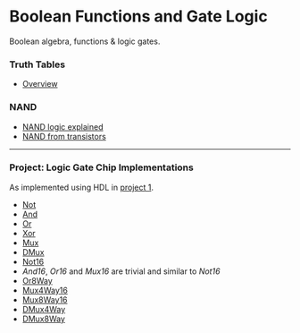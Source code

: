 # Boolean Functions and Gate Logic
Boolean algebra, functions & logic gates.

### Truth Tables
* [Overview](https://en.wikipedia.org/wiki/Truth_table#Binary_operations)

### NAND
* [NAND logic explained](https://www.electronics-tutorials.ws/boolean/bool_4.html)
* [NAND from transistors](https://mathcenter.oxford.emory.edu/site/cs170/nandFromTransistors/)

---
### Project: Logic Gate Chip Implementations
As implemented using HDL in [project 1](../projects/01/).

* [Not](../diagrams/not.png)
* [And](../diagrams/and.png)
* [Or](../diagrams/or.png)
* [Xor](../diagrams/xor.png)
* [Mux](../diagrams/mux.png)
* [DMux](../diagrams/dmux.png)
* [Not16](../diagrams/not16.png)
* *And16*, *Or16* and *Mux16* are trivial and similar to *Not16*
* [Or8Way](../diagrams/or8way.png)
* [Mux4Way16](../diagrams/mux4way16.png)
* [Mux8Way16](../diagrams/mux8way16.png)
* [DMux4Way](../diagrams/dmux4way.png)
* [DMux8Way](../diagrams/dmux8way.png)
